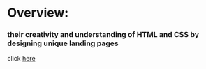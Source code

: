 <html>
  <head>
  <title>santhi is a goodgirl</title>
  </head>
  <body>
  <h1>Overview:</h1>
  <h3>their creativity and understanding of HTML and CSS by designing unique landing pages</h3>
  click <a href="santhi.html">here</a>
  </body>
</html>